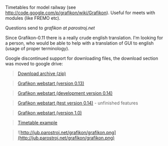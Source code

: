 Timetables for model railway (see http://code.google.com/p/grafikon/wiki/Grafikon). Useful for meets with modules (like FREMO etc).

Questions send to _grafikon at parostroj.net_

Since Grafikon-0.11 there is a really crude english translation. I'm looking for a person, who would be able to help with a translation of GUI to english (usage of proper terminology).

Google discontinued support for downloading files, the download section was moved to google drive:

> [Download archive (zip)](https://drive.google.com/folderview?id=0B5U-kGpXMXfNRWZkWXhTbzdhamc&usp=sharing#list)

> [Grafikon webstart (version 0.13)](http://jub.parostroj.net/grafikon/0.13/grafikon.jnlp)

> [Grafikon webstart (development version 0.14)](http://jub.parostroj.net/grafikon/0.14/grafikon.jnlp)

> [Grafikon webstart (test version 0.14)](http://jub.parostroj.net/grafikon/0.14-test/grafikon.jnlp) - unfinished features

> [Grafikon webstart (version 1.0)](http://jub.parostroj.net/grafikon/1.0/grafikon.jnlp)

> [Timetable example](http://jub.parostroj.net/grafikon/timetable.html)

> ![http://jub.parostroj.net/grafikon/grafikon.png](http://jub.parostroj.net/grafikon/grafikon.png)
